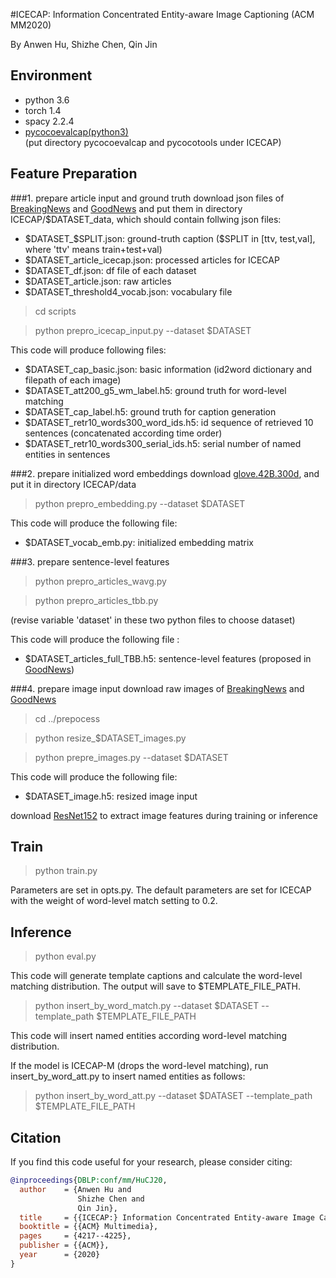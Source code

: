 #ICECAP: Information Concentrated Entity-aware Image Captioning (ACM MM2020)

By Anwen Hu, Shizhe Chen, Qin Jin

## Environment
* python 3.6  
* torch 1.4
* spacy 2.2.4
* [pycocoevalcap(python3)](https://github.com/ronghanghu/coco-caption)  
(put directory pycocoevalcap and pycocotools under ICECAP)

## Feature Preparation
###1. prepare article input and ground truth
download json files of [BreakingNews]() and [GoodNews]() and put them in directory ICECAP/$DATASET_data, which should contain follwing json files:
* $DATASET_$SPLIT.json: ground-truth caption ($SPLIT in [ttv, test,val], where 'ttv' means train+test+val)
* $DATASET_article_icecap.json: processed articles for ICECAP
* $DATASET_df.json: df file of each dataset
* $DATASET_article.json: raw articles
* $DATASET_threshold4_vocab.json: vocabulary file
>cd scripts

>python prepro_icecap_input.py --dataset $DATASET

This code will produce following files:
* $DATASET_cap_basic.json: basic information (id2word dictionary and filepath of each image)
* $DATASET_att200_g5_wm_label.h5: ground truth for word-level matching
* $DATASET_cap_label.h5: ground truth for caption generation
* $DATASET_retr10_words300_word_ids.h5: id sequence of retrieved 10 sentences (concatenated according time order)
* $DATASET_retr10_words300_serial_ids.h5: serial number of named entities in sentences


###2. prepare initialized word embeddings
download [glove.42B.300d](https://github.com/stanfordnlp/GloVe), and put it in directory ICECAP/data
> python prepro_embedding.py --dataset $DATASET

This code will produce the following file:
* $DATASET_vocab_emb.py: initialized embedding matrix

###3. prepare sentence-level features

> python prepro_articles_wavg.py

> python prepro_articles_tbb.py

(revise variable 'dataset' in these two python files to choose dataset)

This code will produce the following file :
* $DATASET_articles_full_TBB.h5: sentence-level features (proposed in [GoodNews](https://openaccess.thecvf.com/content_CVPR_2019/papers/Biten_Good_News_Everyone_Context_Driven_Entity-Aware_Captioning_for_News_Images_CVPR_2019_paper.pdf))

###4. prepare image input
download raw images of [BreakingNews](http://www.iri.upc.edu/groups/perception/#BreakingNews) and [GoodNews](https://github.com/furkanbiten/GoodNews)
> cd ../prepocess

> python resize_$DATASET_images.py

> python prepre_images.py --dataset $DATASET

This code will produce the following file:
* $DATASET_image.h5: resized image input

download [ResNet152]() to extract image features during training or inference


## Train
> python train.py 

Parameters are set in opts.py. The default parameters are set for ICECAP with the weight of word-level match setting to 0.2.
## Inference
> python eval.py

This code will generate template captions and calculate the word-level matching distribution. The output will save to $TEMPLATE_FILE_PATH.  

> python insert_by_word_match.py --dataset $DATASET --template_path $TEMPLATE_FILE_PATH 

This code will insert named entities according word-level matching distribution. 

If the model is ICECAP-M (drops the word-level matching), run insert_by_word_att.py to insert named entities as follows:

> python insert_by_word_att.py --dataset $DATASET --template_path $TEMPLATE_FILE_PATH 

## Citation

If you find this code useful for your research, please consider citing:
```bibtex
@inproceedings{DBLP:conf/mm/HuCJ20,
  author    = {Anwen Hu and
               Shizhe Chen and
               Qin Jin},
  title     = {{ICECAP:} Information Concentrated Entity-aware Image Captioning},
  booktitle = {{ACM} Multimedia},
  pages     = {4217--4225},
  publisher = {{ACM}},
  year      = {2020}
}
```

